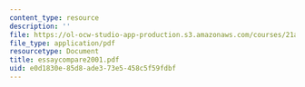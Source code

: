 ```yaml
---
content_type: resource
description: ''
file: https://ol-ocw-studio-app-production.s3.amazonaws.com/courses/21a-441-the-conquest-of-america-spring-2004/e0d1830e85d8ade373e5458c5f59fdbf_essaycompare2001.pdf
file_type: application/pdf
resourcetype: Document
title: essaycompare2001.pdf
uid: e0d1830e-85d8-ade3-73e5-458c5f59fdbf
---
```


